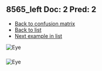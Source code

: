 ## 8565_left Doc: 2 Pred: 2
- [Back to confusion matrix](https://github.com/juliandewit/kaggle_retinopathy/blob/master/matrix.md)
- [Back to list](https://github.com/juliandewit/kaggle_retinopathy/blob/master/lists/22/list.md)
- [Next example in list](https://github.com/juliandewit/kaggle_retinopathy/blob/master/lists/22/85/8583_left.md)

![Eye](https://retinopaty.blob.core.windows.net/size1024/8565_left_2.jpeg)

### 

![Eye]()

